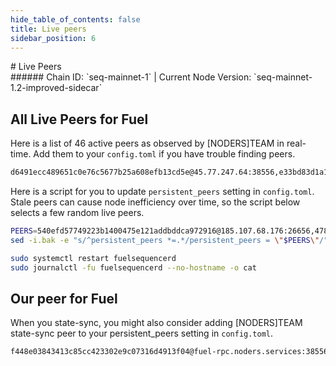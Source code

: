 ```yaml
---
hide_table_of_contents: false
title: Live peers
sidebar_position: 6
---
```


<div class="h1-with-icon icon-fuel">
# Live Peers
</div>
###### Chain ID: `seq-mainnet-1` | Current Node Version: `seq-mainnet-1.2-improved-sidecar`

## All Live Peers for Fuel
Here is a list of 46 active peers as observed by [NODERS]TEAM in real-time. Add them to your `config.toml` if you have trouble finding peers.

```bash
d6491ecc489651c0e76c5677b25a608efb13cd5e@45.77.247.64:38556,e33bd83d1a1d84ef5c5ce95ec4c2f8194a1f42f4@65.109.64.99:32300,b3052ca64950786499d56ade68593a555e383ad4@65.108.132.123:63656,d48507eb9c8fc6cab278da8b64548496134562dc@141.95.11.200:26656,445952b74b508ba5915f3c2f0a8d169a409f174b@57.129.64.92:26656,308b1f9a393ed0070911195b1fbfaf09acff8c19@103.50.32.134:58456,9584099276b4baf2d6fdf07d4eb9dec40564bba5@185.107.68.171:26656,0aeeecd26886241a0400790939f8ec20f53358da@65.108.77.220:4000,04228f1a2b716ef05516430ff48c903eea4de02d@158.69.26.185:63656,dd21379fe588741f3a85e144857256fdbd50ee00@80.64.208.245:26656,c4e1c7524dcd7506fad180ba7612ff412bf0781b@149.50.116.211:26456,7e4d77ee264919f0e6dc4fde226278020418ea46@65.109.19.111:63656,9eb2801d1dde4b9ff0be3427092cc2548e973d71@176.103.222.162:26656,953ea18bdf95494f921b4d8ca343b15b0d7b0d95@65.109.78.7:29656,bbb5f1939278b75efbc213067cc8226591353fc4@65.108.133.32:26656,a988534ab1e4bc42aad26ea7ec7bdc7d5415a14c@172.111.52.54:32660,fc5fd264190e4a78612ec589994646268b81f14e@80.64.208.207:26656,0a1280cecccf46f39444e07d07faaf2a03bc8304@37.27.198.149:26656,2e9f9e556b730bf0ffe6ca3b1921e079fa9d3a2c@149.50.110.226:63656,dc7b01b0379f660fb59223b9862cef0db11f14d9@152.53.121.42:19656,4a2376cf0d622b3da708fd3c1f4506b7a3dca337@65.109.18.169:38556,423890742df6ab0c9e790769c1aa27268999c4a6@74.208.42.247:26646,540efd57749223b1400475e121addbddca972916@185.107.68.176:26656,330639bdccf597c86bf413dd904e0b377fa1ed21@189.1.170.148:26656,c0a07e7942ed5482cfd1cfbfe0bfce76db0dcc9c@221.148.45.118:27656,a419a5e73a3ac2e8ed81841b7a0f7ba6fb2cf78a@82.223.5.79:26656,9bc530d3715a57b4e4f987e75343a67a747b4626@95.217.204.58:29656,f8d031577e38c96870aa591384a71f7be57a8e55@65.21.29.250:1700,7198cf1a7a7da216444bf9e6fc5b43fd123e8a0a@57.129.38.180:58456,0d7efe1a993e548acccba23358de50a87f5ac841@176.103.222.150:26656,5d75cca90b178f2b782ce57b0067c0ec8512354c@65.109.70.89:41656,40369a07f904d01262141353b5b8fcc8fae2b9da@65.109.53.189:26656,e4e55482d9b0519df9b2f22ef2e746d8989315b8@57.129.28.45:26656,478d6a599ac3e2b93a3622a635c378804b26975a@162.19.83.215:58456,4049356d61e6d72df5b05b87ab67f7d7c5faa243@65.109.124.52:29656,07763803ce4226d9032d55fc6e18d1bd3ac4d40e@86.111.48.66:26656,9ad948216644797315b9dfd4851abc2a87235f29@37.27.129.24:14656,4afd88ddab011bf166ff6ef4530ee9aaf0ced92a@86.111.48.148:26656,4c56d2bcd2a435f4938fdf96d33dd6ccd6979621@192.155.100.21:26656,d87dfe68db586fecc1141b0de687cbd72f1e131e@207.180.215.245:26656,23abea9392bc7b79d81436a78f21ce2a94c05e68@57.129.83.84:26656,9c3c68a041336b813cf2affa48c7c68d317eca0a@138.199.197.223:26656,637077d431f618181597706810a65c826524fd74@78.46.19.116:29656,cb6ae22e1e89d029c55f2cb400b0caa19cbe5523@38.132.56.20:32680,7c856ef7cd1a964b77c2e4cc9a18572d126ca47f@37.27.52.25:63656,5c48a466fce0b5e5ce074a155073320f3dd6e6b4@35.226.58.47:26656
```

Here is a script for you to update `persistent_peers` setting in `config.toml`. Stale peers can cause node inefficiency over time, so the script below selects a few random live peers.

```bash
PEERS=540efd57749223b1400475e121addbddca972916@185.107.68.176:26656,478d6a599ac3e2b93a3622a635c378804b26975a@162.19.83.215:58456,d48507eb9c8fc6cab278da8b64548496134562dc@141.95.11.200:26656,07763803ce4226d9032d55fc6e18d1bd3ac4d40e@86.111.48.66:26656,d87dfe68db586fecc1141b0de687cbd72f1e131e@207.180.215.245:26656
sed -i.bak -e "s/^persistent_peers *=.*/persistent_peers = \"$PEERS\"/" ~/.fuelsequencer/config/config.toml

sudo systemctl restart fuelsequencerd
sudo journalctl -fu fuelsequencerd --no-hostname -o cat
```

## Our peer for Fuel
When you state-sync, you might also consider adding [NODERS]TEAM state-sync peer to your persistent_peers setting in `config.toml`.

```bash
f448e03843413c85cc423302e9c07316d4913f04@fuel-rpc.noders.services:38556
```

